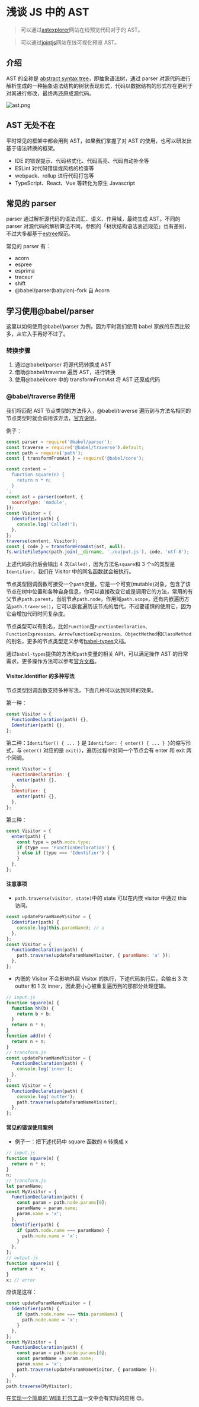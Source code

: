 # 浅谈 JS 中的 AST

> 可以通过[astexplorer](https://astexplorer.net/)网站在线预览代码对于的 AST。

> 可以通过[jointjs](https://resources.jointjs.com/demos/javascript-ast)网站在线可视化预览 AST。

## 介绍

AST 的全称是 [abstract syntax tree](https://en.wikipedia.org/wiki/Abstract_syntax_tree)，即抽象语法树，通过 parser 对源代码进行解析生成的一种抽象语法结构的树状表现形式，代码以数据结构的形式存在更利于对其进行修改，最终再还原成源代码。

![ast.png](@images/ast.png)

## AST 无处不在

平时常见的框架中都会用到 AST，如果我们掌握了对 AST 的使用，也可以研发出基于语法转换的框架。

- IDE 的错误提示、代码格式化、代码高亮、代码自动补全等
- ESLint 对代码错误或风格的检查等
- webpack、rollup 进行代码打包等
- TypeScript、React、Vue 等转化为原生 Javascript

## 常见的 parser

parser 通过解析源代码的语法词汇、语义、作用域，最终生成 AST。不同的 parser 对源代码的解析算法不同，参照的「树状结构语法表述规范」也有差别，不过大多都基于[estree](https://github.com/estree/estree)规范。

常见的 parser 有：

- acorn
- espree
- esprima
- traceur
- shift
- @babel/parser(babylon)-fork 自 Acorn

## 学习使用@babel/parser

这里以如何使用@babel/parser 为例，因为平时我们使用 babel 家族的东西比较多，从它入手再好不过了。

### 转换步骤

1. 通过@babel/parser 将源代码转换成 AST
1. 借助@babel/traverse 遍历 AST，进行转换
1. 使用@babel/core 中的 transformFromAst 将 AST 还原成代码

### @babel/traverse 的使用

我们将匹配 AST 节点类型的方法传入，@babel/traverse 遍历到与方法名相同的节点类型时就会调用该方法，[官方说明](https://github.com/jamiebuilds/babel-handbook/blob/master/translations/en/plugin-handbook.md#visitors)。

例子：

```javascript
const parser = require('@babel/parser');
const traverse = require('@babel/traverse').default;
const path = require('path');
const { transformFromAst } = require('@babel/core');

const content = `
  function square(n) {
    return n * n;
  }
`;
const ast = parser(content, {
  sourceType: 'module',
});
const Visitor = {
  Identifier(path) {
    console.log('Called!');
  },
};
traverse(content, Visitor);
const { code } = transformFromAst(ast, null);
fs.writeFileSync(path.join(__dirname, './output.js'), code, 'utf-8');
```

上述代码执行后会输出 4 次`Called!`，因为方法名`square`和 3 个`n`的类型是 `Identifier`，我们在 Visitor 中的同名函数就会被执行。

节点类型回调函数可接受一个`path`变量，它是一个可变(mutable)对象，包含了该节点在树中位置和各种自身信息，你可以直接改变它或是调用它的方法，常用的有父节点`path.parent`，当前节点`path.node`，作用域`path.scope`，还有内嵌遍历方法`path.traverse()`，它可以嵌套遍历该节点的后代，不过要谨慎的使用它，因为它会增加代码时间复杂度。

节点类型可以有别名，比如`Function`是`FunctionDeclaration`、`FunctionExpression`、`ArrowFunctionExpression`、`ObjectMethod`和`ClassMethod`的别名，更多的节点类型定义参考[babel-types](https://www.npmjs.com/package/babel-types)文档。

通过`babel-types`提供的方法和`path`变量的相关 API，可以满足操作 AST 的日常需求，更多操作方法可以参考[官方文档](https://github.com/jamiebuilds/babel-handbook/blob/master/translations/en/plugin-handbook.md#toc-transformation-operations)。

#### Visitor.Identifier 的多种写法

节点类型回调函数支持多种写法，下面几种可以达到同样的效果。

第一种：

```javascript
const Visitor = {
  FunctionDeclaration(path) {},
  Identifier(path) {},
};
```

第二种：`Identifier() { ... }` 是 `Identifier: { enter() { ... } }`的缩写形式，与 `enter()` 对应的是 `exit()`，遍历过程中对同一个节点会有 enter 和 exit 两个回调。

```javascript
const Visitor = {
  FunctionDeclaration: {
    enter(path) {},
  },
  Identifier: {
    enter(path) {},
  },
};
```

第三种：

```javascript
const Visitor = {
  enter(path) {
    const type = path.node.type;
    if (type === 'FunctionDeclaration') {
    } else if (type === 'Identifier') {
    }
  },
};
```

#### 注意事项

- `path.traverse(visitor, state)`中的 state 可以在内嵌 visitor 中通过 this 访问。

```javascript
const updateParamNameVisitor = {
  Identifier(path) {
    console.log(this.paramName); // a
  },
};
const Visitor = {
  FunctionDeclaration(path) {
    path.traverse(updateParamNameVisitor, { paramName: 'a' });
  },
};
```

- 内嵌的 Visitor 不会影响外层 Visitor 的执行，下述代码执行后，会输出 3 次 outter 和 1 次 inner，因此要小心被重复遍历到的那部分处理逻辑。

```javascript
// input.js
function square(n) {
  function hh(b) {
    return b + b;
  }
  return n * n;
}
function add(n) {
  return n + n;
}
// transform.js
const updateParamNameVisitor = {
  FunctionDeclaration(path) {
    console.log('inner');
  },
};
const Visitor = {
  FunctionDeclaration(path) {
    console.log('outter');
    path.traverse(updateParamNameVisitor);
  },
};
```

#### 常见的错误使用案例

- 例子一：把下述代码中 square 函数的 n 转换成 x

```javascript
// input.js
function square(n) {
  return n * n;
}
n;
// transform.js
let paramName;
const MyVisitor = {
  FunctionDeclaration(path) {
    const param = path.node.params[0];
    paramName = param.name;
    param.name = 'x';
  },
  Identifier(path) {
    if (path.node.name === paramName) {
      path.node.name = 'x';
    }
  },
};
// output.js
function square(x) {
  return x * x;
}
x; // error
```

应该是这样：

```javascript
const updateParamNameVisitor = {
  Identifier(path) {
    if (path.node.name === this.paramName) {
      path.node.name = 'x';
    }
  },
};
const MyVisitor = {
  FunctionDeclaration(path) {
    const param = path.node.params[0];
    const paramName = param.name;
    param.name = 'x';
    path.traverse(updateParamNameVisitor, { paramName });
  },
};
path.traverse(MyVisitor);
```

在[实现一个简单的 WEB 打包工具](https://www.yuque.com/tingyur/yldon0/lk36ht)一文中会有实际的应用 😊。
